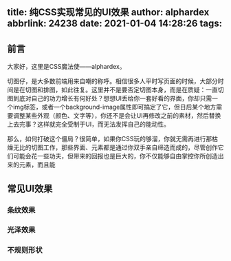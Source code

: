 title: 纯CSS实现常见的UI效果
author: alphardex
abbrlink: 24238
date: 2021-01-04 14:28:26
tags:
---
## 前言

大家好，这里是CSS魔法使——alphardex。

切图仔，是大多数前端用来自嘲的称呼。相信很多人平时写页面的时候，大部分时间是在切图和排图，如此往复。这里并不是要否定切图本身，而是在质疑：一直切图到底对自己的功力增长有何好处？想想UI丢给你一套好看的界面，你却只需一个img标签，或者一个background-image属性即可搞定了它，但日后某个地方需要调整某些外观（颜色、文字等），你还不是会让UI再修改之前的素材，然后替换上去完事？这样就完全受制于UI，而无法发挥自己的能动性。

那么，如何打破这个僵局？很简单，如果你CSS玩的够溜，你就无需再进行那枯燥无比的切图工作，那些界面、元素都是通过你双手亲自缔造而成的，尽管创作它们可能会花一些功夫，但带来的回报也是巨大的，你不仅能够自由掌控你所创造出来的元素，而且能

## 常见UI效果

### 条纹效果

### 光泽效果

### 不规则形状